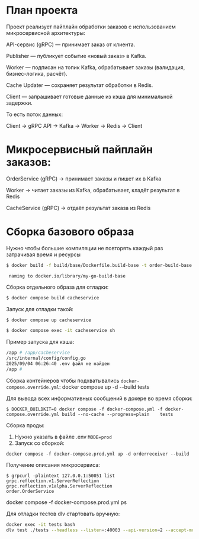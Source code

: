 # План проекта
Проект реализует пайплайн обработки заказов с использованием микросервисной архитектуры:

API-сервис (gRPC) — принимает заказ от клиента.

Publisher — публикует событие «новый заказ» в Kafka.

Worker — подписан на топик Kafka, обрабатывает заказы (валидация, бизнес-логика, расчёт).

Cache Updater — сохраняет результат обработки в Redis.

Client — запрашивает готовые данные из кэша для минимальной задержки.

То есть поток данных:

Client → gRPC API → Kafka → Worker → Redis → Client

# Микросервисный пайплайн заказов:

OrderService (gRPC) → принимает заказы и пишет их в Kafka

Worker → читает заказы из Kafka, обрабатывает, кладёт результат в Redis

CacheService (gRPC) → отдаёт результат заказа из Redis

# Сборка базового образа
Нужно чтобы большие компиляции не повторять каждый раз затрачивая время и ресурсы
```bash
$ docker build -f build/base/Dockerfile.build-base -t order-build-base .
```
```
 naming to docker.io/library/my-go-build-base   
```

Сборка отдельного образа для отладки:
```bash
$ docker compose build cacheservice 
```

Запуск для отладки такой:
```bash
$ docker compose up cacheservice
```
```bash
$ docker compose exec -it cacheservice sh
```
Пример запуска для кэша:
```bash
/app # /app/cacheservice
/src/internal/config/config.go
2025/09/04 06:26:40 .env файл не найден
/app # 
```

Сборка контейнеров чтобы подхватывались `docker-compose.override.yml`:
docker compose up -d --build tests


Для вывода всех информативных сообщений в докере во время сборки:
```
$ DOCKER_BUILDKIT=0 docker compose -f docker-compose.yml -f docker-compose.override.yml build --no-cache --progress=plain    tests
```

Сборка проды:
1. Нужно указать в файле .env `MODE=prod`
2. Запуск со сборкой:
```
docker compose -f docker-compose.prod.yml up -d orderreceiver --build
```

Получение описания микросервиса:
```
$ grpcurl -plaintext 127.0.0.1:50051 list
grpc.reflection.v1.ServerReflection
grpc.reflection.v1alpha.ServerReflection
order.OrderService
```

docker compose -f docker-compose.prod.yml ps


Для отладки тестов dlv стартовать вручную:
```bash
docker exec -it tests bash
dlv test ./tests --headless --listen=:40003 --api-version=2 --accept-multiclient --log
```
